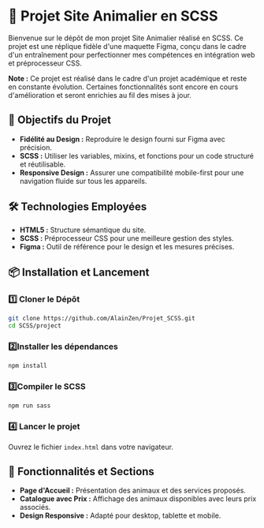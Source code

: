 # 🐾 Projet Site Animalier en SCSS

Bienvenue sur le dépôt de mon projet Site Animalier réalisé en SCSS. Ce projet est une réplique fidèle d'une maquette Figma, conçu dans le cadre d'un entraînement pour perfectionner mes compétences en intégration web et préprocesseur CSS.

**Note :** Ce projet est réalisé dans le cadre d'un projet académique et reste en constante évolution. Certaines fonctionnalités sont encore en cours d'amélioration et seront enrichies au fil des mises à jour.


## 🌟 Objectifs du Projet
- **Fidélité au Design :** Reproduire le design fourni sur Figma avec précision.
- **SCSS :** Utiliser les variables, mixins, et fonctions pour un code structuré et réutilisable.
- **Responsive Design :** Assurer une compatibilité mobile-first pour une navigation fluide sur tous les appareils.

## 🛠️ Technologies Employées

- **HTML5 :** Structure sémantique du site.
- **SCSS :** Préprocesseur CSS pour une meilleure gestion des styles.
- **Figma :** Outil de référence pour le design et les mesures précises.

## 📦 Installation et Lancement

### 1️⃣ Cloner le Dépôt

```bash
git clone https://github.com/AlainZen/Projet_SCSS.git
cd SCSS/project
``` 
### 2️⃣Installer les dépendances
```bash
npm install
``` 

### 3️⃣Compiler le SCSS
```bash
npm run sass
``` 

### 4️⃣ Lancer le projet
Ouvrez le fichier `index.html` dans votre navigateur.

## 🎨 Fonctionnalités et Sections
- **Page d'Accueil :** Présentation des animaux et des services proposés.
- **Catalogue avec Prix :** Affichage des animaux disponibles avec leurs prix associés.
- **Design Responsive :** Adapté pour desktop, tablette et mobile.
